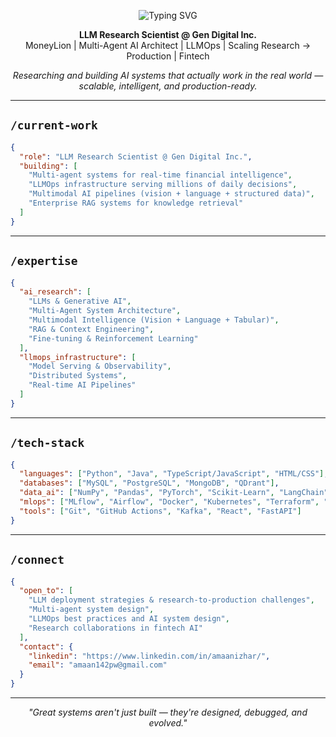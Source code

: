 <p align="center">
  <img src="https://readme-typing-svg.demolab.com?font=Fira+Code&size=34&duration=2000&pause=800&center=true&vCenter=true&width=520&lines=%3C%20Hi%2C+I%27m+Amaan%2F%20%3E" alt="Typing SVG" />
</p>

<p align="center">
  <strong>LLM Research Scientist @ Gen Digital Inc.</strong><br>
  MoneyLion | Multi-Agent AI Architect | LLMOps | Scaling Research → Production | Fintech
</p>

<p align="center">
  <em>Researching and building AI systems that actually work in the real world — scalable, intelligent, and production-ready.</em>
</p>

---

## `/current-work`

```json
{
  "role": "LLM Research Scientist @ Gen Digital Inc.",
  "building": [
    "Multi-agent systems for real-time financial intelligence",
    "LLMOps infrastructure serving millions of daily decisions",
    "Multimodal AI pipelines (vision + language + structured data)",
    "Enterprise RAG systems for knowledge retrieval"
  ]
}
```

---

## `/expertise`

```json
{
  "ai_research": [
    "LLMs & Generative AI",
    "Multi-Agent System Architecture",
    "Multimodal Intelligence (Vision + Language + Tabular)",
    "RAG & Context Engineering",
    "Fine-tuning & Reinforcement Learning"
  ],
  "llmops_infrastructure": [
    "Model Serving & Observability",
    "Distributed Systems",
    "Real-time AI Pipelines"
  ]
}
```

---

## `/tech-stack`

```json
{
  "languages": ["Python", "Java", "TypeScript/JavaScript", "HTML/CSS"],
  "databases": ["MySQL", "PostgreSQL", "MongoDB", "QDrant"],
  "data_ai": ["NumPy", "Pandas", "PyTorch", "Scikit-Learn", "LangChain", "LangGraph", "FastMCP"],
  "mlops": ["MLflow", "Airflow", "Docker", "Kubernetes", "Terraform", "AWS"],
  "tools": ["Git", "GitHub Actions", "Kafka", "React", "FastAPI"]
}
```

---

## `/connect`
```json
{
  "open_to": [
    "LLM deployment strategies & research-to-production challenges",
    "Multi-agent system design",
    "LLMOps best practices and AI system design",
    "Research collaborations in fintech AI"
  ],
  "contact": {
    "linkedin": "https://www.linkedin.com/in/amaanizhar/",
    "email": "amaan142pw@gmail.com"
  }
}
```

---

<p align="center"><i>"Great systems aren't just built — they're designed, debugged, and evolved."</i></p>
